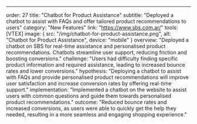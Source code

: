 ---
order: 27
title: "Chatbot for Product Assistance"
subtitle: "Deployed a chatbot to assist with FAQs and offer tailored product recommendations to users"
category: "New Features"
link: "https://www.sbs.com.ar/"
tools: [VTEX]
image: {
    src: "/img/chatbot-for-product-assistance.png",
    alt: "Chatbot for Product Assistance",
    device: "mobile"
}
overview: "Deployed a chatbot on SBS for real-time assistance and personalised product recommendations. Chatbots streamline user support, reducing friction and boosting conversions."
challenge: "Users had difficulty finding specific product information and required assistance, leading to increased bounce rates and lower conversions."
hypothesis: "Deploying a chatbot to assist with FAQs and provide personalised product recommendations will improve user satisfaction and increase conversion rates by offering real-time support."
implementation: "Implemented a chatbot on the website to assist users with common questions and guide them towards personalised product recommendations."
outcome: "Reduced bounce rates and increased conversions, as users were able to quickly get the help they needed, resulting in a more seamless and engaging shopping experience."
